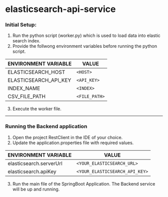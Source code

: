 # elasticsearch-api-service

### Initial Setup:
1. Run the python script (worker.py) which is used to load data into elastic search index.
2. Provide the follwong environment variables before running the python script.
   
  | ENVIRONMENT VARIABLE| VALUE            |
  | ------------------- | ---------------- |
  | ELASTICSEARCH_HOST  | `<HOST>`         |
  | ELASTICSEARCH_API_KEY | `<API_KEY>`     |
  | INDEX_NAME          | `<INDEX>`        |
  | CSV_FILE_PATH       | `<FILE_PATH>`    |

3. Execute the worker file.

---

### Running the Backend application
1. Open the project RestClient in the IDE of your choice.
2. Update the application.properties file with required values.
   
| ENVIRONMENT VARIABLE      | VALUE                         |
| ------------------------- | ----------------------------- |
| elasticsearch.serverUrl   | `<YOUR_ELASTICSEARCH_URL>`    |
| elasticsearch.apiKey      | `<YOUR_ELASTICSEARCH_API_KEY>` |

3. Run the main file of the SpringBoot Application. The Backend service will be up and running.
